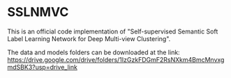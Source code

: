 # SSLNMVC

This is an official code implementation of "Self-supervised Semantic Soft Label Learning Network for Deep Multi-view Clustering".


The data and models folders can be downloaded at the link:
https://drive.google.com/drive/folders/1IzGzkFDGmF2RsNXkm4BmcMnvxgmdSBK3?usp=drive_link
